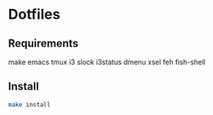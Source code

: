 # Dotfiles

## Requirements

make emacs tmux i3 slock i3status dmenu xsel feh fish-shell 

## Install

```sh
make install
```
